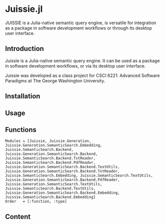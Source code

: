 # Juissie.jl

JUISSIE is a Julia-native semantic query engine, is versatile for integration as a package in software development workflows or through its desktop user interface.

## Introduction
Juissie is a Julia-native semantic query engine. It can be used as a package in software development workflows, or via its desktop user interface.

Juissie was developed as a class project for CSCI 6221: Advanced Software Paradigms at The George Washington University.

## Installation




## Usage


## Functions
```@autodocs
Modules = [Juissie, Juissie.Generation, Juissie.Generation.SemanticSearch.Embedding, Juissie.SemanticSearch.Backend, Juissie.Generation.SemanticSearch.Backend, Juissie.SemanticSearch.Backend.TxtReader, Juissie.SemanticSearch.Backend.PdfReader, Juissie.Generation.SemanticSearch.Backend.TextUtils, Juissie.Generation.SemanticSearch.Backend.TxtReader, Juissie.SemanticSearch.Embedding, Juissie.SemanticSearch.TextUtils, Juissie.Generation.SemanticSearch.Backend.PdfReader, Juissie.Generation.SemanticSearch.TextUtils, Juissie.SemanticSearch.Backend.TextUtils, Juissie.Generation.SemanticSearch.Backend.Embedding, Juissie.SemanticSearch.Backend.Embedding]
Order   = [:function, :type]
```

## Content
```@contents
```